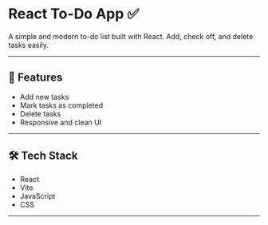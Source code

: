 
# React To-Do App ✅

A simple and modern to-do list built with React. Add, check off, and delete tasks easily.

---

## 🚀 Features

- Add new tasks
- Mark tasks as completed
- Delete tasks
- Responsive and clean UI

---

## 🛠 Tech Stack

- React
- Vite 
- JavaScript
- CSS

---



